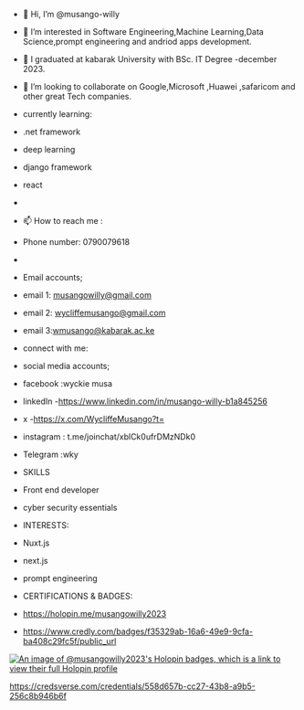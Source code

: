 - 👋 Hi, I’m @musango-willy
- 👀 I’m interested in Software Engineering,Machine Learning,Data Science,prompt engineering and andriod  apps development.
- 🌱 I graduated at kabarak University with BSc. IT Degree -december 2023.
- 💞️ I’m looking to collaborate on Google,Microsoft ,Huawei ,safaricom and other great Tech companies.

- currently learning:
- .net framework
- deep learning
-  django framework
-  react
-  
- 📫 How to reach me :
- Phone number: 0790079618
- 
- Email accounts;
- email 1: musangowilly@gmail.com
-  email 2: wycliffemusango@gmail.com
-  email 3:wmusango@kabarak.ac.ke
- connect with me:
- social media accounts;
- facebook :wyckie musa
- linkedIn -https://www.linkedin.com/in/musango-willy-b1a845256
- x -https://x.com/WycliffeMusango?t=
- instagram : t.me/joinchat/xblCk0ufrDMzNDk0
- Telegram :wky

- SKILLS
- Front end developer
- cyber security essentials

- INTERESTS:
- Nuxt.js
- next.js
- prompt engineering

- CERTIFICATIONS & BADGES:
- https://holopin.me/musangowilly2023
- https://www.credly.com/badges/f35329ab-16a6-49e9-9cfa-ba408c29fc5f/public_url


[![An image of @musangowilly2023's Holopin badges, which is a link to view their full Holopin profile](https://holopin.me/musangowilly2023)](https://holopin.io/@musangowilly2023)

https://credsverse.com/credentials/558d657b-cc27-43b8-a9b5-256c8b946b6f
<!---
musango-willy/musango-willy is a ✨ special ✨ repository because its `README.md` (this file) appears on your GitHub profile.
You can click the Preview link to take a look at your changes.
<html>
<head></head>
<body>
<div data-iframe-width="150" data-iframe-height="270" data-share-badge-id="f35329ab-16a6-49e9-9cfa-ba408c29fc5f" data-share-badge-host="https://www.credly.com"></div><script type="text/javascript" async src="//cdn.credly.com/assets/utilities/embed.js"></script>
</body>
</html>
